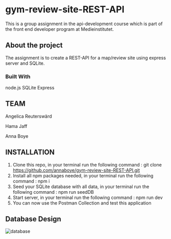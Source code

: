 # gym-review-site-REST-API

This is a group assignment in the api-development course which is part of the front end developer program at Medieinstitutet.

## About the project

The assignment is to create a REST-API for a map/review site using express server and SQLite.

### Built With

node.js
SQLite
Express

## TEAM

Angelica Reuterswärd

Hama Jaff

Anna Boye

## INSTALLATION

1. Clone this repo, in your terminal run the following command : git clone https://github.com/annaboye/gym-review-site-REST-API.git
2. Install all npm packages needed, in your terminal run the following command : npm i
3. Seed your SQLite database with all data, in your terminal run the following command : npm run seedDB
4. Start server, in your terminal run the following command : npm run dev
5. You can now use the Postman Collection and test this application

## Database Design
![database]("https://raw.githubusercontent.com/annaboye/gym-review-site-REST-API/20c2bf5554925b9d9068ce212ef092b8c5c19490/dbDesign/dBdesign.png")

